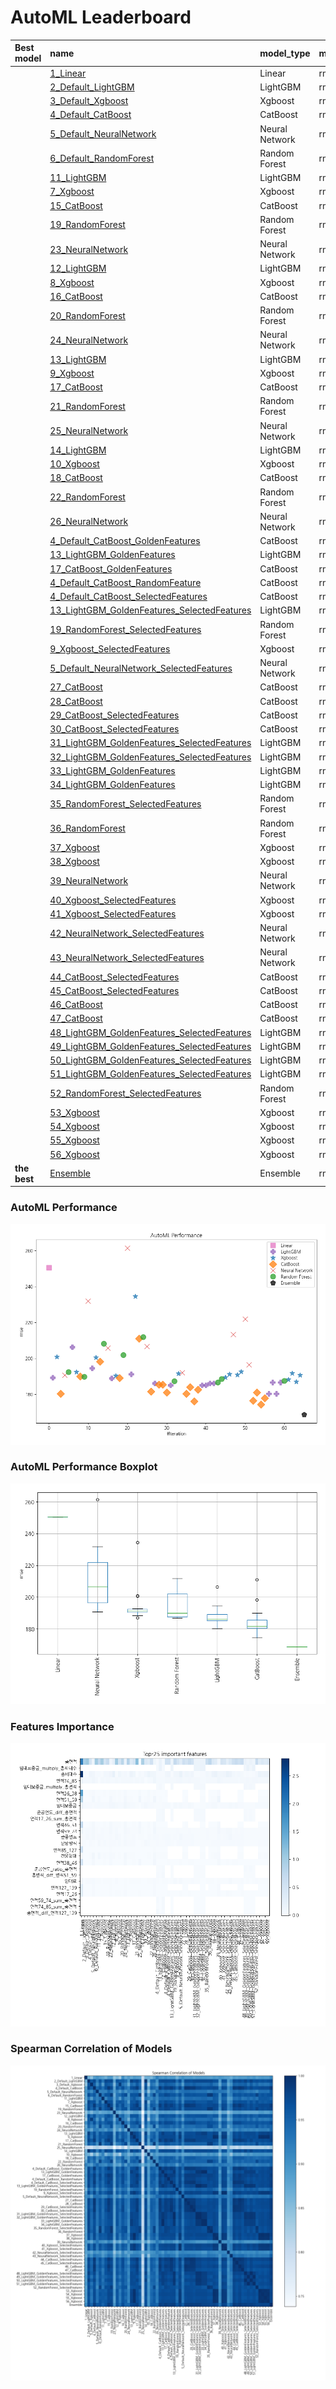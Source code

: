 # AutoML Leaderboard

| Best model   | name                                                                                                 | model_type     | metric_type   |   metric_value |   train_time |   single_prediction_time |
|:-------------|:-----------------------------------------------------------------------------------------------------|:---------------|:--------------|---------------:|-------------:|-------------------------:|
|              | [1_Linear](1_Linear/README.md)                                                                       | Linear         | rmse          |        250.536 |        10.05 |                   0.055  |
|              | [2_Default_LightGBM](2_Default_LightGBM/README.md)                                                   | LightGBM       | rmse          |        189.385 |         2.02 |                   0.0591 |
|              | [3_Default_Xgboost](3_Default_Xgboost/README.md)                                                     | Xgboost        | rmse          |        200.804 |         3.72 |                   0.063  |
|              | [4_Default_CatBoost](4_Default_CatBoost/README.md)                                                   | CatBoost       | rmse          |        180.429 |        16.88 |                   0.023  |
|              | [5_Default_NeuralNetwork](5_Default_NeuralNetwork/README.md)                                         | Neural Network | rmse          |        190.663 |         1.56 |                   0.047  |
|              | [6_Default_RandomForest](6_Default_RandomForest/README.md)                                           | Random Forest  | rmse          |        192.454 |         3.62 |                   0.1173 |
|              | [11_LightGBM](11_LightGBM/README.md)                                                                 | LightGBM       | rmse          |        206.327 |         3    |                   0.057  |
|              | [7_Xgboost](7_Xgboost/README.md)                                                                     | Xgboost        | rmse          |        192.484 |         2.21 |                   0.057  |
|              | [15_CatBoost](15_CatBoost/README.md)                                                                 | CatBoost       | rmse          |        190.024 |        26.88 |                   0.024  |
|              | [19_RandomForest](19_RandomForest/README.md)                                                         | Random Forest  | rmse          |        189.9   |         3.8  |                   0.114  |
|              | [23_NeuralNetwork](23_NeuralNetwork/README.md)                                                       | Neural Network | rmse          |        231.839 |         1.59 |                   0.048  |
|              | [12_LightGBM](12_LightGBM/README.md)                                                                 | LightGBM       | rmse          |        194.537 |         1.98 |                   0.058  |
|              | [8_Xgboost](8_Xgboost/README.md)                                                                     | Xgboost        | rmse          |        200.597 |         2.35 |                   0.057  |
|              | [16_CatBoost](16_CatBoost/README.md)                                                                 | CatBoost       | rmse          |        198.225 |        23.39 |                   0.023  |
|              | [20_RandomForest](20_RandomForest/README.md)                                                         | Random Forest  | rmse          |        208.215 |         3.82 |                   0.1141 |
|              | [24_NeuralNetwork](24_NeuralNetwork/README.md)                                                       | Neural Network | rmse          |        205.773 |         1.72 |                   0.049  |
|              | [13_LightGBM](13_LightGBM/README.md)                                                                 | LightGBM       | rmse          |        188.982 |         2.68 |                   0.053  |
|              | [9_Xgboost](9_Xgboost/README.md)                                                                     | Xgboost        | rmse          |        190.361 |         2.2  |                   0.058  |
|              | [17_CatBoost](17_CatBoost/README.md)                                                                 | CatBoost       | rmse          |        189.175 |        17.74 |                   0.023  |
|              | [21_RandomForest](21_RandomForest/README.md)                                                         | Random Forest  | rmse          |        201.986 |         4.55 |                   0.115  |
|              | [25_NeuralNetwork](25_NeuralNetwork/README.md)                                                       | Neural Network | rmse          |        261.398 |         1.84 |                   0.048  |
|              | [14_LightGBM](14_LightGBM/README.md)                                                                 | LightGBM       | rmse          |        191.312 |         2.35 |                   0.044  |
|              | [10_Xgboost](10_Xgboost/README.md)                                                                   | Xgboost        | rmse          |        234.459 |         2.22 |                   0.056  |
|              | [18_CatBoost](18_CatBoost/README.md)                                                                 | CatBoost       | rmse          |        211.056 |        16.89 |                   0.0225 |
|              | [22_RandomForest](22_RandomForest/README.md)                                                         | Random Forest  | rmse          |        211.845 |         4.04 |                   0.1127 |
|              | [26_NeuralNetwork](26_NeuralNetwork/README.md)                                                       | Neural Network | rmse          |        206.71  |         1.86 |                   0.05   |
|              | [4_Default_CatBoost_GoldenFeatures](4_Default_CatBoost_GoldenFeatures/README.md)                     | CatBoost       | rmse          |        181.669 |        18.53 |                   0.041  |
|              | [13_LightGBM_GoldenFeatures](13_LightGBM_GoldenFeatures/README.md)                                   | LightGBM       | rmse          |        186.138 |         3.7  |                   0.0995 |
|              | [17_CatBoost_GoldenFeatures](17_CatBoost_GoldenFeatures/README.md)                                   | CatBoost       | rmse          |        185.364 |        16.55 |                   0.04   |
|              | [4_Default_CatBoost_RandomFeature](4_Default_CatBoost_RandomFeature/README.md)                       | CatBoost       | rmse          |        185.519 |        14.83 |                   0.027  |
|              | [4_Default_CatBoost_SelectedFeatures](4_Default_CatBoost_SelectedFeatures/README.md)                 | CatBoost       | rmse          |        181.085 |        13.3  |                   0.021  |
|              | [13_LightGBM_GoldenFeatures_SelectedFeatures](13_LightGBM_GoldenFeatures_SelectedFeatures/README.md) | LightGBM       | rmse          |        185.144 |         2.62 |                   0.094  |
|              | [19_RandomForest_SelectedFeatures](19_RandomForest_SelectedFeatures/README.md)                       | Random Forest  | rmse          |        187.461 |         3.39 |                   0.1112 |
|              | [9_Xgboost_SelectedFeatures](9_Xgboost_SelectedFeatures/README.md)                                   | Xgboost        | rmse          |        191.535 |         2.33 |                   0.054  |
|              | [5_Default_NeuralNetwork_SelectedFeatures](5_Default_NeuralNetwork_SelectedFeatures/README.md)       | Neural Network | rmse          |        192.08  |         1.97 |                   0.046  |
|              | [27_CatBoost](27_CatBoost/README.md)                                                                 | CatBoost       | rmse          |        180.356 |        13.18 |                   0.024  |
|              | [28_CatBoost](28_CatBoost/README.md)                                                                 | CatBoost       | rmse          |        184.055 |        19.1  |                   0.023  |
|              | [29_CatBoost_SelectedFeatures](29_CatBoost_SelectedFeatures/README.md)                               | CatBoost       | rmse          |        176.159 |        14.76 |                   0.022  |
|              | [30_CatBoost_SelectedFeatures](30_CatBoost_SelectedFeatures/README.md)                               | CatBoost       | rmse          |        182.714 |        16.43 |                   0.022  |
|              | [31_LightGBM_GoldenFeatures_SelectedFeatures](31_LightGBM_GoldenFeatures_SelectedFeatures/README.md) | LightGBM       | rmse          |        185.144 |         2.69 |                   0.095  |
|              | [32_LightGBM_GoldenFeatures_SelectedFeatures](32_LightGBM_GoldenFeatures_SelectedFeatures/README.md) | LightGBM       | rmse          |        185.144 |         2.73 |                   0.0935 |
|              | [33_LightGBM_GoldenFeatures](33_LightGBM_GoldenFeatures/README.md)                                   | LightGBM       | rmse          |        186.138 |         3.82 |                   0.098  |
|              | [34_LightGBM_GoldenFeatures](34_LightGBM_GoldenFeatures/README.md)                                   | LightGBM       | rmse          |        186.138 |         3.9  |                   0.096  |
|              | [35_RandomForest_SelectedFeatures](35_RandomForest_SelectedFeatures/README.md)                       | Random Forest  | rmse          |        186.679 |         4.84 |                   0.1116 |
|              | [36_RandomForest](36_RandomForest/README.md)                                                         | Random Forest  | rmse          |        188.625 |         4.61 |                   0.116  |
|              | [37_Xgboost](37_Xgboost/README.md)                                                                   | Xgboost        | rmse          |        189.422 |         2.66 |                   0.055  |
|              | [38_Xgboost](38_Xgboost/README.md)                                                                   | Xgboost        | rmse          |        191.303 |         2.54 |                   0.065  |
|              | [39_NeuralNetwork](39_NeuralNetwork/README.md)                                                       | Neural Network | rmse          |        213.357 |         2.26 |                   0.049  |
|              | [40_Xgboost_SelectedFeatures](40_Xgboost_SelectedFeatures/README.md)                                 | Xgboost        | rmse          |        190.85  |         2.61 |                   0.053  |
|              | [41_Xgboost_SelectedFeatures](41_Xgboost_SelectedFeatures/README.md)                                 | Xgboost        | rmse          |        192.659 |         2.46 |                   0.057  |
|              | [42_NeuralNetwork_SelectedFeatures](42_NeuralNetwork_SelectedFeatures/README.md)                     | Neural Network | rmse          |        221.852 |         2.17 |                   0.044  |
|              | [43_NeuralNetwork_SelectedFeatures](43_NeuralNetwork_SelectedFeatures/README.md)                     | Neural Network | rmse          |        196.423 |         2.25 |                   0.045  |
|              | [44_CatBoost_SelectedFeatures](44_CatBoost_SelectedFeatures/README.md)                               | CatBoost       | rmse          |        176.504 |        17.76 |                   0.022  |
|              | [45_CatBoost_SelectedFeatures](45_CatBoost_SelectedFeatures/README.md)                               | CatBoost       | rmse          |        181.042 |         8.99 |                   0.021  |
|              | [46_CatBoost](46_CatBoost/README.md)                                                                 | CatBoost       | rmse          |        174.478 |        19.98 |                   0.023  |
|              | [47_CatBoost](47_CatBoost/README.md)                                                                 | CatBoost       | rmse          |        177.828 |         9.83 |                   0.024  |
|              | [48_LightGBM_GoldenFeatures_SelectedFeatures](48_LightGBM_GoldenFeatures_SelectedFeatures/README.md) | LightGBM       | rmse          |        180.303 |         2.97 |                   0.093  |
|              | [49_LightGBM_GoldenFeatures_SelectedFeatures](49_LightGBM_GoldenFeatures_SelectedFeatures/README.md) | LightGBM       | rmse          |        186.72  |         3.21 |                   0.093  |
|              | [50_LightGBM_GoldenFeatures_SelectedFeatures](50_LightGBM_GoldenFeatures_SelectedFeatures/README.md) | LightGBM       | rmse          |        180.303 |         2.91 |                   0.094  |
|              | [51_LightGBM_GoldenFeatures_SelectedFeatures](51_LightGBM_GoldenFeatures_SelectedFeatures/README.md) | LightGBM       | rmse          |        186.72  |         3.2  |                   0.093  |
|              | [52_RandomForest_SelectedFeatures](52_RandomForest_SelectedFeatures/README.md)                       | Random Forest  | rmse          |        187.493 |         3.96 |                   0.1137 |
|              | [53_Xgboost](53_Xgboost/README.md)                                                                   | Xgboost        | rmse          |        188.292 |         2.91 |                   0.054  |
|              | [54_Xgboost](54_Xgboost/README.md)                                                                   | Xgboost        | rmse          |        191.738 |         2.91 |                   0.062  |
|              | [55_Xgboost](55_Xgboost/README.md)                                                                   | Xgboost        | rmse          |        186.944 |         2.9  |                   0.068  |
|              | [56_Xgboost](56_Xgboost/README.md)                                                                   | Xgboost        | rmse          |        190.778 |         2.86 |                   0.058  |
| **the best** | [Ensemble](Ensemble/README.md)                                                                       | Ensemble       | rmse          |        168.711 |         0.53 |                   0.424  |

### AutoML Performance
![AutoML Performance](ldb_performance.png)

### AutoML Performance Boxplot
![AutoML Performance Boxplot](ldb_performance_boxplot.png)

### Features Importance
![features importance across models](features_heatmap.png)



### Spearman Correlation of Models
![models spearman correlation](correlation_heatmap.png)

